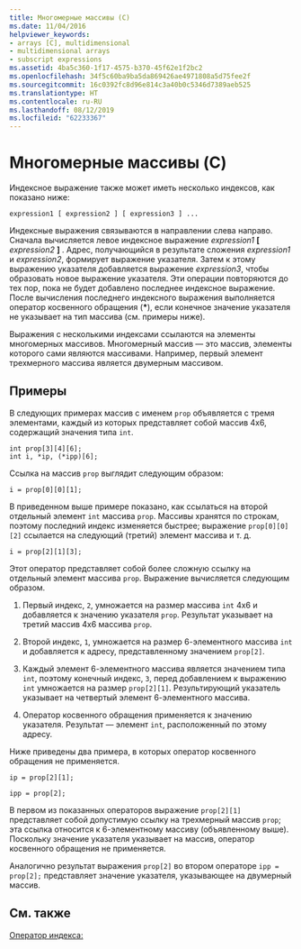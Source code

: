 ```yaml
---
title: Многомерные массивы (C)
ms.date: 11/04/2016
helpviewer_keywords:
- arrays [C], multidimensional
- multidimensional arrays
- subscript expressions
ms.assetid: 4ba5c360-1f17-4575-b370-45f62e1f2bc2
ms.openlocfilehash: 34f5c60ba9ba5da869426ae4971808a5d75fee2f
ms.sourcegitcommit: 16c0392fc8d96e814c3a40b0c5346d7389aeb525
ms.translationtype: HT
ms.contentlocale: ru-RU
ms.lasthandoff: 08/12/2019
ms.locfileid: "62233367"
---
```

# <a name="multidimensional-arrays-c"></a>Многомерные массивы (C)

Индексное выражение также может иметь несколько индексов, как показано ниже:

```
expression1 [ expression2 ] [ expression3 ] ...
```

Индексные выражения связываются в направлении слева направо. Сначала вычисляется левое индексное выражение *expression1* **[** *expression2* **]** . Адрес, получающийся в результате сложения *expression1* и *expression2*, формирует выражение указателя. Затем к этому выражению указателя добавляется выражение *expression3*, чтобы образовать новое выражение указателя. Эти операции повторяются до тех пор, пока не будет добавлено последнее индексное выражение. После вычисления последнего индексного выражения выполняется оператор косвенного обращения (<strong>\*</strong>), если конечное значение указателя не указывает на тип массива (см. примеры ниже).

Выражения с несколькими индексами ссылаются на элементы многомерных массивов. Многомерный массив — это массив, элементы которого сами являются массивами. Например, первый элемент трехмерного массива является двумерным массивом.

## <a name="examples"></a>Примеры

В следующих примерах массив с именем `prop` объявляется с тремя элементами, каждый из которых представляет собой массив 4x6, содержащий значения типа `int`.

```
int prop[3][4][6];
int i, *ip, (*ipp)[6];
```

Ссылка на массив `prop` выглядит следующим образом:

```
i = prop[0][0][1];
```

В приведенном выше примере показано, как ссылаться на второй отдельный элемент `int` массива `prop`. Массивы хранятся по строкам, поэтому последний индекс изменяется быстрее; выражение `prop[0][0][2]` ссылается на следующий (третий) элемент массива и т. д.

```
i = prop[2][1][3];
```

Этот оператор представляет собой более сложную ссылку на отдельный элемент массива `prop`. Выражение вычисляется следующим образом.

1. Первый индекс, `2`, умножается на размер массива `int` 4x6 и добавляется к значению указателя `prop`. Результат указывает на третий массив 4x6 массива `prop`.

1. Второй индекс, `1`, умножается на размер 6-элементного массива `int` и добавляется к адресу, представленному значением `prop[2]`.

1. Каждый элемент 6-элементного массива является значением типа `int`, поэтому конечный индекс, `3`, перед добавлением к выражению `int` умножается на размер `prop[2][1]`. Результирующий указатель указывает на четвертый элемент 6-элементного массива.

1. Оператор косвенного обращения применяется к значению указателя. Результат — элемент `int`, расположенный по этому адресу.

Ниже приведены два примера, в которых оператор косвенного обращения не применяется.

```
ip = prop[2][1];

ipp = prop[2];
```

В первом из показанных операторов выражение `prop[2][1]` представляет собой допустимую ссылку на трехмерный массив `prop`; эта ссылка относится к 6-элементному массиву (объявленному выше). Поскольку значение указателя указывает на массив, оператор косвенного обращения не применяется.

Аналогично результат выражения `prop[2]` во втором операторе `ipp = prop[2];` представляет значение указателя, указывающее на двумерный массив.

## <a name="see-also"></a>См. также

[Оператор индекса:](../cpp/subscript-operator.md)
